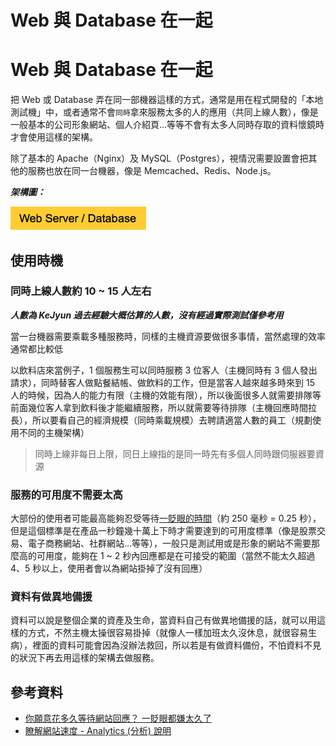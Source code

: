 # Web 與 Database 在一起

# Web 與 Database 在一起

把 Web 或 Database 弄在同一部機器這樣的方式，通常是用在程式開發的「本地測試機」中，或者通常不會`同時`拿來服務太多的人的應用（共同上線人數），像是一般基本的公司形象網站、個人介紹頁...等等不會有太多人同時存取的資料懷鏡時才會使用這樣的架構。

除了基本的 Apache（Nginx）及 MySQL（Postgres），視情況需要設置會把其他的服務也放在同一台機器，像是 Memcached、Redis、Node.js。

***架構圖：***

![](img/58bf8954.png)

## 使用時機

### 同時上線人數約 10 ~ 15 人左右

***人數為 KeJyun 過去經驗大概估算的人數，沒有經過實際測試僅參考用***

當一台機器需要乘載多種服務時，同樣的主機資源要做很多事情，當然處理的效率通常都比較低

以飲料店來當例子，1 個服務生可以同時服務 3 位客人（主機同時有 3 個人發出請求），同時替客人做點餐結帳、做飲料的工作，但是當客人越來越多時來到 15 人的時候，因為人的能力有限（主機的效能有限），所以後面很多人就需要排隊等前面幾位客人拿到飲料後才能繼續服務，所以就需要等待排隊（主機回應時間拉長），所以要看自己的經濟規模（同時乘載規模）去聘請適當人數的員工（規劃使用不同的主機架構）

> 同時上線非每日上限，同日上線指的是同一時先有多個人同時跟伺服器要資源

### 服務的可用度不需要太高

大部份的使用者可能最高能夠忍受等待[一貶眼的時間](http://news.networkmagazine.com.tw/news/2012/03/02/38107/)（約 250 毫秒 = 0.25 秒），但是這個標準是在產品一秒鐘幾十萬上下時才需要達到的可用度標準（像是股票交易、電子商務網站、社群網站...等等），一般只是測試用或是形象的網站不需要那麼高的可用度，能夠在 1 ~ 2 秒內回應都是在可接受的範圍（當然不能太久超過 4、5 秒以上，使用者會以為網站掛掉了沒有回應）

### 資料有做異地備援

資料可以說是整個企業的資產及生命，當資料自己有做異地備援的話，就可以用這樣的方式，不然主機太操很容易掛掉（就像人一樣加班太久沒休息，就很容易生病），裡面的資料可能會因為沒辦法救回，所以若是有做資料備份，不怕資料不見的狀況下再去用這樣的架構去做服務。

## 參考資料

*   [你願意花多久等待網站回應？ 一貶眼都嫌太久了](http://news.networkmagazine.com.tw/news/2012/03/02/38107/)
*   [瞭解網站速度 - Analytics (分析) 說明](https://support.google.com/analytics/answer/2383341?hl=zh-Hant)